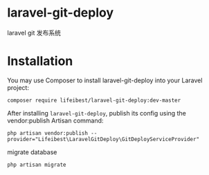 # laravel-git-deploy
laravel git 发布系统


# Installation

You may use Composer to install laravel-git-deploy into your Laravel project:

```shell
composer require lifeibest/laravel-git-deploy:dev-master

```

After installing `laravel-git-deploy`, publish its config using the vendor:publish Artisan command:

```shell
php artisan vendor:publish --provider="Lifeibest\LaravelGitDeploy\GitDeployServiceProvider"
```

migrate database

```shell
php artisan migrate
```
